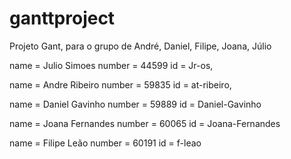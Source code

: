 # ganttproject
Projeto Gant, para o grupo de André, Daniel, Filipe, Joana, Júlio


  name = Julio Simoes
  number = 44599
  id = Jr-os,
  
  name = Andre Ribeiro
  number = 59835
  id = at-ribeiro,

  name = Daniel Gavinho
  number = 59889
  id = Daniel-Gavinho
  
  name = Joana Fernandes
  number = 60065
  id = Joana-Fernandes
  
  name = Filipe Leão
  number = 60191
  id = f-leao
